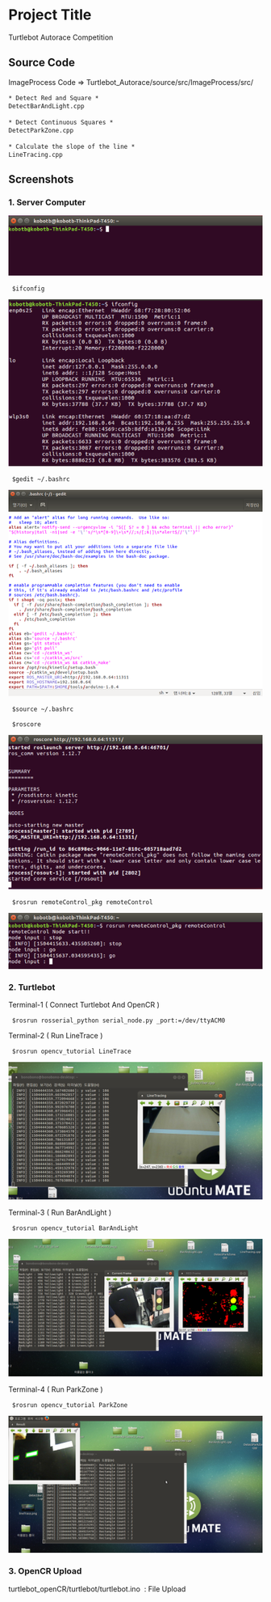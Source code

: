 # Project Title

Turtlebot Autorace Competition

## Source Code
ImageProcess Code
 => Turtlebot_Autorace/source/src/ImageProcess/src/

 	* Detect Red and Square *
	DetectBarAndLight.cpp

	* Detect Continuous Squares *
	DetectParkZone.cpp

	* Calculate the slope of the line *
	LineTracing.cpp

## Screenshots

### 1. Server Computer
![Alt text](/capture/1.png)
<pre><code> $ifconfig </code></pre>
![Alt text](/capture/3.png)
<pre><code> $gedit ~/.bashrc </code></pre>
![Alt text](/capture/5.png)
<pre><code> $source ~/.bashrc </code></pre>
<pre><code> $roscore </code></pre>
![Alt text](/capture/8.png)
<pre><code> $rosrun remoteControl_pkg remoteControl </code></pre>
![Alt text](/capture/10.png)


### 2. Turtlebot

Terminal-1 ( Connect Turtlebot And OpenCR ) 
<pre><code> $rosrun rosserial_python serial_node.py _port:=/dev/ttyACM0 </code></pre>

Terminal-2 ( Run LineTrace )
<pre><code> $rosrun opencv_tutorial LineTrace </code></pre>
![Alt text](/capture/lineTrace.png)

Terminal-3 ( Run BarAndLight )
<pre><code> $rosrun opencv_tutorial BarAndLight </code></pre>
![Alt text](/capture/BarAndLight.png)

Terminal-4 ( Run ParkZone )
<pre><code> $rosrun opencv_tutorial ParkZone </code></pre>
![Alt text](/capture/ParkZone.png)

### 3. OpenCR Upload 
turtlebot_openCR/turtlebot/turtlebot.ino  : File Upload
